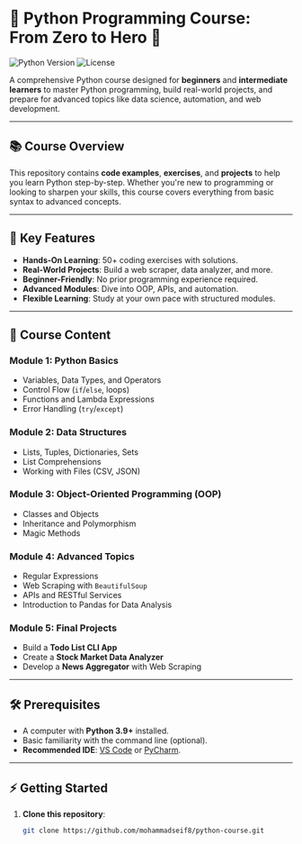 # 🐍 Python Programming Course: From Zero to Hero 🚀

![Python Version](https://img.shields.io/badge/Python-3.9%2B-blue)
![License](https://img.shields.io/badge/License-MIT-green)

A comprehensive Python course designed for **beginners** and **intermediate learners** to master Python programming, build real-world projects, and prepare for advanced topics like data science, automation, and web development.

---

## 📚 **Course Overview**
This repository contains **code examples**, **exercises**, and **projects** to help you learn Python step-by-step. Whether you're new to programming or looking to sharpen your skills, this course covers everything from basic syntax to advanced concepts.

---

## 🌟 **Key Features**
- **Hands-On Learning**: 50+ coding exercises with solutions.
- **Real-World Projects**: Build a web scraper, data analyzer, and more.
- **Beginner-Friendly**: No prior programming experience required.
- **Advanced Modules**: Dive into OOP, APIs, and automation.
- **Flexible Learning**: Study at your own pace with structured modules.

---

## 🧩 **Course Content**

### **Module 1: Python Basics**
- Variables, Data Types, and Operators
- Control Flow (`if`/`else`, loops)
- Functions and Lambda Expressions
- Error Handling (`try`/`except`)

### **Module 2: Data Structures**
- Lists, Tuples, Dictionaries, Sets
- List Comprehensions
- Working with Files (CSV, JSON)

### **Module 3: Object-Oriented Programming (OOP)**
- Classes and Objects
- Inheritance and Polymorphism
- Magic Methods

### **Module 4: Advanced Topics**
- Regular Expressions
- Web Scraping with `BeautifulSoup`
- APIs and RESTful Services
- Introduction to Pandas for Data Analysis

### **Module 5: Final Projects**
- Build a **Todo List CLI App**
- Create a **Stock Market Data Analyzer**
- Develop a **News Aggregator** with Web Scraping

---

## 🛠️ **Prerequisites**
- A computer with **Python 3.9+** installed.
- Basic familiarity with the command line (optional).
- **Recommended IDE**: [VS Code](https://code.visualstudio.com/) or [PyCharm](https://www.jetbrains.com/pycharm/).

---

## ⚡ **Getting Started**
1. **Clone this repository**:
   ```bash
   git clone https://github.com/mohammadseif8/python-course.git